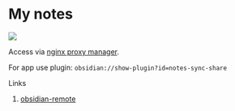 # My notes
![](https://images.ctfassets.net/9haz2glq4wt0/7EejzrpwSSQX80vDrYhjO9/c8aed19016470d333b53abc14408859b/Obsidian_New_Logo.png?h=200&fm=webp&fit=fill&w=1024&q=90)

Access via [nginx proxy manager](https://github.com/VolokzhaninVadim/npm).

For app use plugin: `obsidian://show-plugin?id=notes-sync-share`

Links
1. [obsidian-remote](https://github.com/Alt-er/obsidian-sync-share?ysclid=m1w0pd1w6d846250637)
